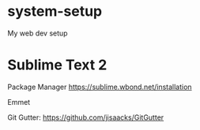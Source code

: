 system-setup
============

My web dev setup

Sublime Text 2
============

Package Manager
https://sublime.wbond.net/installation

Emmet

Git Gutter:
https://github.com/jisaacks/GitGutter
